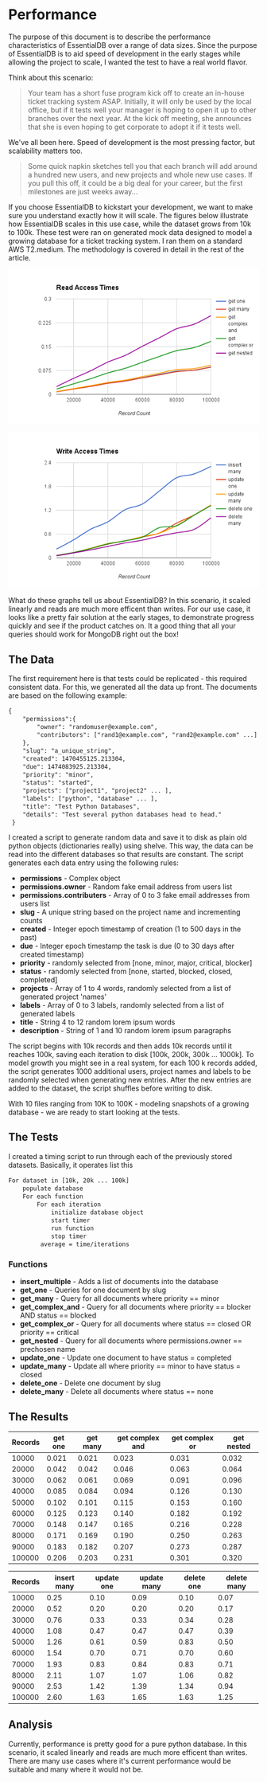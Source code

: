 
# Performance
The purpose of this document is to describe the performance characteristics of EssentialDB over a range of data sizes. Since the purpose of EssentialDB is to aid speed of development in the early stages while allowing the project to scale, I wanted the test to have a real world flavor.

Think about this scenario:

>Your team has a short fuse program kick off to create an in-house ticket tracking system ASAP. Initially, it will only be used by the local office, but if it tests well your manager is hoping to open it up to other branches over the next year. At the kick off meeting, she announces that she is even hoping to get corporate to adopt it if it tests well.

We've all been here. Speed of development is the most pressing factor, but scalability matters too.

>Some quick napkin sketches tell you that each branch will add around a hundred new users, and new projects and whole new use cases. If you pull this off, it could be a big deal for your career, but the first milestones are just weeks away...

If you choose EssentialDB to kickstart your development, we want to make sure you understand exactly how it will scale. The figures below illustrate how EssentialDB scales in this use case, while the dataset grows from 10k to 100k. These test were ran on generated mock data designed to model a growing database for a ticket tracking system. I ran them on a standard AWS T2.medium. The methodology is covered in detail in the rest of the article.

![Read Graph](img/read_graph.png)

![Write Graph](img/write_graph.png)

What do these graphs tell us about EssentialDB? In this scenario, it scaled linearly and reads are much more efficent than writes. For our use case, it looks like a pretty fair solution at the early stages, to demonstrate progress quickly and see if the product catches on. It a good thing that all your queries should work for MongoDB right out the box!

## The Data

The first requirement here is that tests could be replicated - this required consistent data. For this, we generated all the data up front. The documents are based on the following example:



    {
        "permissions":{
            "owner": "randomuser@example.com",
            "contributors": ["rand1@example.com", "rand2@example.com" ...]
        },
        "slug": "a_unique_string",
        "created": 1470455125.213304,
        "due": 1474083925.213304,
        "priority": "minor",
        "status": "started",
        "projects": ["project1", "project2" ... ],
        "labels": ["python", "database" ... ],
        "title": "Test Python Databases",
        "details": "Test several python databases head to head."
     }


I created a script to generate random data and save it to disk as plain old python objects (dictionaries really) using shelve. This way, the data can be read into the different databases so that results are constant. The script generates each data entry using the following rules:

* **permissions** - Complex object
* **permissions.owner** - Random fake email address from users list
* **permissions.contributers** - Array of 0 to 3 fake email addresses from users list
* **slug** - A unique string based on the project name and incrementing counts
* **created** - Integer epoch timestamp of creation (1 to 500 days in the past)
* **due** -  Integer epoch timestamp the task is due (0 to 30 days after created timestamp)
* **priority** - randomly selected from [none, minor, major, critical, blocker]
* **status** - randomly selected from [none, started, blocked, closed, completed]
* **projects** - Array of 1 to 4 words, randomly selected from a list of generated project 'names'
* **labels** - Array of 0 to 3 labels, randomly selected from a list of generated labels
* **title** - String 4 to 12 random lorem ipsum words
* **description** - String of 1 and 10 random lorem ipsum paragraphs

The script begins with 10k records and then adds 10k records until it reaches 100k, saving each iteration to disk [100k, 200k, 300k ... 1000k]. To model growth you might see in a real system, for each 100 k records added, the script generates 1000 additional users, project names and labels to be randomly selected when generating new entries. After the new entries are added to the dataset, the script shuffles before writing to disk.

With 10 files ranging from 10K to 100K - modeling snapshots of a growing database - we are ready to start looking at the tests.

## The Tests

I created a timing script <LINK HERE> to run through each of the previously stored datasets. Basically, it operates list this

    For dataset in [10k, 20k ... 100k]
        populate database
        For each function
            For each iteration
                initialize database object
                start timer
                run function
                stop timer
             average = time/iterations

### Functions

* **insert_multiple** - Adds a list of documents into the database
* **get_one** - Queries for one document by slug
* **get_many** - Query for all documents where priority == minor
* **get_complex_and** - Query for all documents where priority == blocker AND status == blocked
* **get\_complex\_or** - Query for all documents where status == closed OR priority == critical
* **get_nested** - Query for all documents where permissions.owner == prechosen name
* **update_one** - Update one document to have status = completed
* **update_many** - Update all where priority == minor to have status = closed
* **delete_one** - Delete one document by slug
* **delete_many** - Delete all documents where status == none

## The Results

Records|get one|get many|get complex and|get complex or|get nested
-------|-------|--------|---------------|--------------|----------
10000|0.021|0.021|0.023|0.031|0.032
20000|0.042|0.042|0.046|0.063|0.064
30000|0.062|0.061|0.069|0.091|0.096
40000|0.085|0.084|0.094|0.126|0.130
50000|0.102|0.101|0.115|0.153|0.160
60000|0.125|0.123|0.140|0.182|0.192
70000|0.148|0.147|0.165|0.216|0.228
80000|0.171|0.169|0.190|0.250|0.263
90000|0.183|0.182|0.207|0.273|0.287
100000|0.206|0.203|0.231|0.301|0.320

Records|insert many|update one|update many|delete one|delete many
-------|-----------|----------|-----------|----------|-----------
10000|0.25|0.10|0.09|0.10|0.07
20000|0.52|0.20|0.20|0.20|0.17
30000|0.76|0.33|0.33|0.34|0.28
40000|1.08|0.47|0.47|0.47|0.39
50000|1.26|0.61|0.59|0.83|0.50
60000|1.54|0.70|0.71|0.70|0.60
70000|1.93|0.83|0.84|0.83|0.71
80000|2.11|1.07|1.07|1.06|0.82
90000|2.53|1.42|1.39|1.34|0.94
100000|2.60|1.63|1.65|1.63|1.25

## Analysis
Currently, performance is pretty good for a pure python database. In this scenario, it scaled linearly and reads are much more efficent than writes. There are many use cases where it's current performance would be suitable and many where it would not be.
